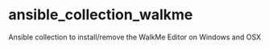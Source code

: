 # ansible_collection_walkme
Ansible collection to install/remove the WalkMe Editor on Windows and OSX
